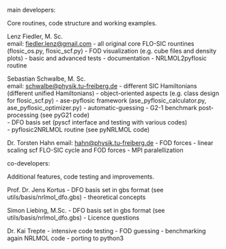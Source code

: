 main developers: 

Core routines, code structure and working examples. 

Lenz Fiedler,  M. Sc. 	
email: fiedler.lenz@gmail.com
				- all original core FLO-SIC rountines (flosic_os.py, flosic_scf.py) 
				- FOD visualization (e.g. cube files and density plots)
				- basic and advanced tests 
				- documentation
				- NRLMOL2pyflosic routine  

Sebastian Schwalbe, M. Sc.	
email: schwalbe@physik.tu-freiberg.de
				- different SIC Hamiltonians (different unified Hamiltonians) 
				- object-oriented aspects (e.g. class design for flosic_scf.py) 
				- ase-pyflosic framework (ase_pyflosic_calculator.py, ase_pyflosic_optimizer.py) 
				- automatic-guessing
				- G2-1 benchmark post-processing (see pyG21 code)  
				- DFO basis set (pyscf interface and testing with various codes)  
				- pyflosic2NRLMOL routine (see pyNRLMOL code) 

Dr. Torsten Hahn
email: hahn@physik.tu-freiberg.de 
                - FOD forces 
                - linear scaling scf FLO-SIC cycle and FOD forces 
                - MPI paralellization 

co-developers: 

Additional features, code testing and improvements.

Prof. Dr. Jens Kortus
                - DFO basis set in gbs format (see utils/basis/nrlmol_dfo.gbs)
                - theoretical concepts 

Simon Liebing, M.Sc.
                - DFO basis set in gbs format (see utils/basis/nrlmol_dfo.gbs)
                - Licence questions 

Dr. Kai Trepte 
                - intensive code testing
                - FOD guessing 
                - benchmarking again NRLMOL code 
                - porting to python3 
